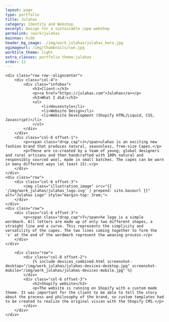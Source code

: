 ```yaml
---
layout: page
type: portfolio
title: Julahas
category: Identity and Webshop
excerpt: Design for a sustainable cape webshop
permalink: /work/julahas
mainnav: hide
header_bg_image: ./img/work_julahas/julahas_hero.jpg
ogimageurl: /img/thumbnails/cwn.jpg
worktile_theme: light
extra_classes: portfolio theme-julahas
order: 12
---
```


<div class="wrapper">

	<div class="row row--aligncenter">
		<div class="col-4">
			<div class="infobox">
				<h3>Client:</h3>
				<p><a href="https://julahas.com">Julahas</a></p>
				<h3>What I did:</h3>
				<ul>
					<li>Housestyle</li>
					<li>Website Design</li>
					<li>Website Development (Shopify HTML/Liquid, CSS, Javascript)</li>
				</ul>
			</div>
		</div>
		<div class="col-6 offset-1">
			<p><span class="drop_cap">J</span>ulahas is an exciting new fashion brand that produces natural, seasonless, free-size Capes.</p>
            <p>These are co-created by a team of young, global designers and rural artisans and then handcrafted with 100% natural and responsibly sourced wool, made in small batches. The capes can be worn in many different ways (at least 15).</p>				 
		</div>						
	</div>
    <div class="row">
		<div class="col-6 offset-3">
			<img class="illustration_image" src="{{ '/img/work_julahas/julahas_logo.svg' | prepend: site.baseurl }}" alt="Julahas Logo" style="margin-top: 3rem;">			
		</div>
	</div>
	<div class="row">
		<div class="col-6 offset-3">
			<p><span class="drop_cap">T</span>he logo is a simple wordmark. All letters are made up of only two different shapes, a straight line and a curve. This represents the simplicity and versatility of the capes. The two lines coming together to form the 's' at the end of the wordmark represent the weaving process.</p>            
		</div>
	</div>
</div>
<div class="wrapper_outer" style="background-image: url(/img/work_julahas/julahas-devices-bg.jpg)">
    <div class="wrapper">

        <div class="row">
            <div class="col-8 offset-2">            			
                {% include devices_combined.html screenshot-desktop="/img/work_julahas/julahas-devices-desktop.jpg" screenshot-mobile="/img/work_julahas/julahas-devices-mobile.jpg" %}
            </div>
            <div class="col-6 offset-3">
                <h2>Shopify website</h2>
                <p>The website is running on Shopify with a custom made theme. It was important for the client to be able to tell the story about the process and philosophy of the brand, so custom templates had to be created to realize the original vision with the Shopify CMS.</p>
            </div>
        </div>
    </div>
</div>